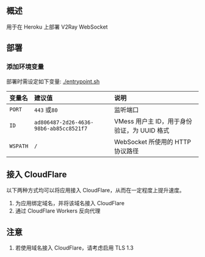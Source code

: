 ## 概述

用于在 Heroku 上部署 V2Ray WebSocket

## 部署

### 添加环境变量

部署时需设定如下变量: [./entrypoint.sh](./entrypoint.sh)

| 变量名 | 建议值 | 说明 |
| :--- | :--- | :--- |
| `PORT` | `443` 或`80` | 监听端口 |
| `ID` | `ad806487-2d26-4636-98b6-ab85cc8521f7` | VMess 用户主 ID，用于身份验证，为 UUID 格式 |
| `WSPATH` | `/` | WebSocket 所使用的 HTTP 协议路径 |

## 接入 CloudFlare

以下两种方式均可以将应用接入 CloudFlare，从而在一定程度上提升速度。

 1. 为应用绑定域名，并将该域名接入 CloudFlare
 2. 通过 CloudFlare Workers 反向代理

## 注意

 1. 若使用域名接入 CloudFlare，请考虑启用 TLS 1.3
